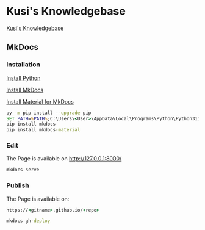 # Kusi's Knowledgebase

[Kusi's Knowledgebase](https://kusi1975.github.io/spkb/)

## MkDocs

### Installation

[Install Python](https://www.python.org/downloads)

[Install MkDocs](https://www.mkdocs.org/getting-started)

[Install Material for MkDocs](https://squidfunk.github.io/mkdocs-material/getting-started)

```cmd
py -m pip install --upgrade pip
SET PATH=%PATH%;C:\Users\<User>\AppData\Local\Programs\Python\Python311\Scripts
pip install mkdocs
pip install mkdocs-material
```

### Edit

The Page is available on http://127.0.0.1:8000/ 

```cmd
mkdocs serve
```

### Publish

The Page is available on:

```cmd
https://<gitname>.github.io/<repo>

mkdocs gh-deploy
```
